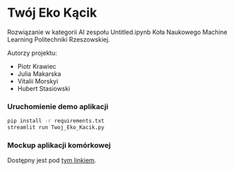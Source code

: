 # Twój Eko Kącik

Rozwiązanie w kategorii AI zespołu Untitled.ipynb Koła Naukowego Machine Learning Politechniki Rzeszowskiej.

Autorzy projektu: 
- Piotr Krawiec
- Julia Makarska
- Vitalii Morskyi
- Hubert Stasiowski

### Uruchomienie demo aplikacji

```bash
pip install -r requirements.txt
streamlit run Twoj_Eko_Kacik.py
```

### Mockup aplikacji komórkowej

Dostępny jest pod [tym linkiem](https://www.figma.com/proto/y9H9fxcogmtaL4fOuA2FQl/Marvie%E2%9C%A8-IOS-UI-Kit-Dark-theme-(Community)?node-id=34%3A4850&scaling=scale-down&page-id=34%3A4849&starting-point-node-id=34%3A4850&show-proto-sidebar=1).
